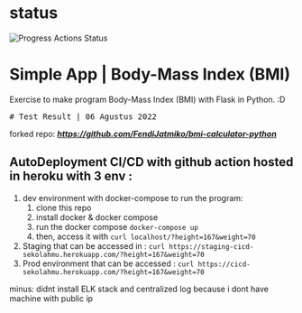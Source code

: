 # status 
![Progress Actions Status](https://github.com/fendijatmiko/bmi-calculator-python/actions/workflows/python-app.yml/badge.svg)
# Simple App | Body-Mass Index (BMI)
Exercise to make program Body-Mass Index (BMI) with Flask in Python. :D
<pre>
# Test Result | 06 Agustus 2022
</pre>
   forked repo: ***https://github.com/FendiJatmiko/bmi-calculator-python***
## AutoDeployment CI/CD with github action hosted in heroku with 3 env :
   1. dev environment with docker-compose 
         to  run the program: 
         1. clone this repo
         2. install docker & docker compose
         3. run the docker compose `docker-compose up`
         4. then, access it with `curl localhost/?height=167&weight=70`
   2. Staging that can be accessed in : 
      `curl https://staging-cicd-sekolahmu.herokuapp.com/?height=167&weight=70`
   3. Prod environment that can be accessed : 
      `curl https://cicd-sekolahmu.herokuapp.com/?height=167&weight=70`

 minus: 
    didnt install ELK stack and centralized log because i dont have machine with public ip

